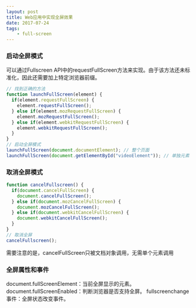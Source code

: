 ```yaml
---
layout: post
title: Web应用中实现全屏效果
date: 2017-07-24
tags:
    - full-screen
---
```

### 启动全屏模式
可以通过Fullscreen API中的requestFullScreen方法来实现。由于该方法还未标准化，因此还需要加上特定浏览器前缀。

<!-- more -->

``` js
// 找到正确的方法  
function launchFullScreen(element) {  
  if(element.requestFullScreen) {  
    element.requestFullScreen();  
  } else if(element.mozRequestFullScreen) {  
    element.mozRequestFullScreen();  
  } else if(element.webkitRequestFullScreen) {  
    element.webkitRequestFullScreen();  
  }  
}
// 启动全屏模式  
launchFullScreen(document.documentElement); // 整个页面  
launchFullScreen(document.getElementById("videoElement")); // 单独元素
```
### 取消全屏模式
``` js
function cancelFullscreen() {  
  if(document.cancelFullScreen) {  
    document.cancelFullScreen();  
  } else if(document.mozCancelFullScreen) {  
    document.mozCancelFullScreen();  
  } else if(document.webkitCancelFullScreen) {  
    document.webkitCancelFullScreen();  
  }  
}
// 取消全屏  
cancelFullscreen();
```
需要注意的是，cancelFullScreen只被文档对象调用，无需单个元素调用

### 全屏属性和事件
document.fullScreenElement：当前全屏显示的元素。
document.fullScreenEnabled：判断浏览器是否支持全屏。
fullscreenchange事件：全屏状态改变事件。